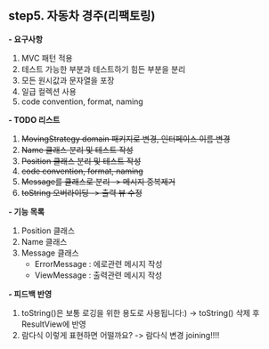 **step5. 자동차 경주(리팩토링)**
-
**- 요구사항**
1. MVC 패턴 적용
2. 테스트 가능한 부분과 테스트하기 힘든 부분을 분리
3. 모든 원시값과 문자열을 포장
4. 일급 컬렉션 사용
5. code convention, format, naming 

**- TODO 리스트**
1. ~~MovingStrategy domain 패키지로 변경, 인터페이스 이름 변경~~
2. ~~Name 클래스 분리 및 테스트 작성~~
3. ~~Position 클래스 분리 및 테스트 작성~~ 
4. ~~code convention, format, naming~~
5. ~~Message를 클래스로 분리 -> 메시지 중복제거~~
6. ~~toString 오버라이딩 -> 출력 뷰 수정~~

**- 기능 목록**
1. Position 클래스
2. Name 클래스
3. Message 클래스
    - ErrorMessage : 에로관련 메시지 작성
    - ViewMessage : 출력관련 메시지 작성

**- 피드백 반영**
1. toString()은 보통 로깅을 위한 용도로 사용됩니다:)
   -> toString() 삭제 후 ResultView에 반영
2. 람다식 이렇게 표현하면 어떨까요?
   -> 람다식 변경 joining!!!!